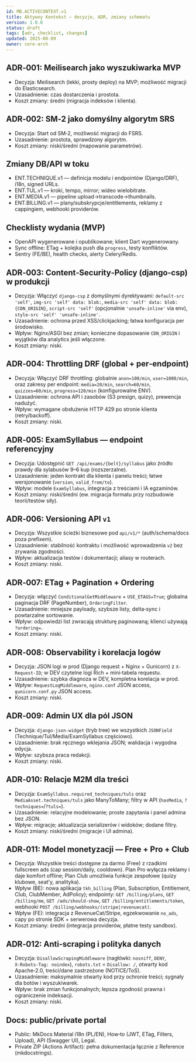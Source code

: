 ```yaml
---
id: MB.ACTIVECONTEXT.v1
title: Aktywny Kontekst — decyzje, ADR, zmiany schematu
version: 1.0.0
status: draft
tags: [adr, checklist, changes]
updated: 2025-08-09
owner: core-arch
---
```


## ADR‑001: Meilisearch jako wyszukiwarka MVP
- Decyzja: Meilisearch (lekki, prosty deploy) na MVP; możliwość migracji do Elasticsearch.
- Uzasadnienie: czas dostarczenia i prostota.
- Koszt zmiany: średni (migracja indeksów i klienta).

## ADR‑002: SM‑2 jako domyślny algorytm SRS
- Decyzja: Start od SM‑2, możliwość migracji do FSRS.
- Uzasadnienie: prostota, sprawdzony algorytm.
- Koszt zmiany: niski/średni (mapowanie parametrów).

## Zmiany DB/API w toku
- ENT.TECHNIQUE.v1 — definicja modelu i endpointów (Django/DRF), i18n, signed URLs.
- ENT.TUL.v1 — kroki, tempo, mirror; wideo wielobitrate.
- ENT.MEDIA.v1 — pipeline upload→transcode→thumbnails.
 - ENT.BILLING.v1 — plany/subskrypcje/entitlements, reklamy z cappingiem, webhooki providerów.

## Checklisty wydania (MVP)
- OpenAPI wygenerowane i opublikowane; klient Dart wygenerowany.
- Sync offline: ETag + kolejka push dla `progress`, testy konfliktów.
- Sentry (FE/BE), health checks, alerty Celery/Redis.

## ADR‑003: Content‑Security‑Policy (django‑csp) w produkcji
- Decyzja: Włączyć `django-csp` z domyślnymi dyrektywami: `default-src 'self'`, `img-src 'self' data: blob:`, `media-src 'self' data: blob: {CDN_ORIGIN}`, `script-src 'self'` (opcjonalnie `'unsafe-inline'` via env), `style-src 'self' 'unsafe-inline'`.
- Uzasadnienie: ochrona przed XSS/clickjacking; łatwa konfiguracja per środowisko.
- Wpływ: Nginx/ASGI bez zmian; konieczne dopasowanie `CDN_ORIGIN` i wyjątków dla analytics jeśli włączone.
- Koszt zmiany: niski.

## ADR‑004: Throttling DRF (global + per‑endpoint)
- Decyzja: Włączyć DRF throttling: globalnie `anon=100/min`, `user=1000/min`, oraz zakresy per endpoint: `media=20/min`, `search=60/min`, `quizzes=60/min`, `progress=120/min` (konfigurowalne ENV).
- Uzasadnienie: ochrona API i zasobów (S3 presign, quizy), prewencja nadużyć.
- Wpływ: wymagane obsłużenie HTTP 429 po stronie klienta (retry/backoff).
- Koszt zmiany: niski.

## ADR‑005: ExamSyllabus — endpoint referencyjny
- Decyzja: Udostępnić `GET /api/exams/{belt}/syllabus` jako źródło prawdy dla sylabusów 9–6 kup (rozszerzalne).
- Uzasadnienie: jeden kontrakt dla klienta i panelu treści; łatwe wersjonowanie (`version`, `valid_from/to`).
- Wpływ: modele `ExamSyllabus`, integracja z treściami i IA egzaminów.
- Koszt zmiany: niski/średni (ew. migracja formatu przy rozbudowie teorii/testów siły).

## ADR‑006: Versioning API `v1`
- Decyzja: Wszystkie ścieżki biznesowe pod `api/v1/*` (auth/schema/docs poza prefixem).
- Uzasadnienie: stabilność kontraktu i możliwość wprowadzenia `v2` bez zrywania zgodności.
- Wpływ: aktualizacja testów i dokumentacji; aliasy w routerach.
- Koszt zmiany: niski.

## ADR‑007: ETag + Pagination + Ordering
- Decyzja: włączyć `ConditionalGetMiddleware` + `USE_ETAGS=True`; globalna paginacja DRF (PageNumber), `OrderingFilter`.
- Uzasadnienie: mniejsze payloady, szybsze listy, delta‑sync i powtarzalne sortowanie.
- Wpływ: odpowiedzi list zwracają strukturę paginowaną; klienci używają `?ordering=`.
- Koszt zmiany: niski.

## ADR‑008: Observability i korelacja logów
- Decyzja: JSON logi w prod (Django request + Nginx + Gunicorn) z `X-Request-ID`; w DEV czytelne logi Rich + mini‑tabela requestu.
- Uzasadnienie: szybka diagnoza w DEV, kompletna korelacja w prod.
- Wpływ: `RequestLogMiddleware`, `nginx.conf` JSON access, `gunicorn.conf.py` JSON access.
- Koszt zmiany: niski.

## ADR‑009: Admin UX dla pól JSON
- Decyzja: `django-json-widget` (tryb tree) we wszystkich `JSONField` (Technique/Tul/Media/ExamSyllabus częściowo).
- Uzasadnienie: brak ręcznego wklejania JSON; walidacja i wygodna edycja.
- Wpływ: szybsza praca redakcji.
- Koszt zmiany: niski.

## ADR‑010: Relacje M2M dla treści
- Decyzja: `ExamSyllabus.required_techniques/tuls` oraz `MediaAsset.techniques/tuls` jako ManyToMany; filtry w API (`hasMedia`, `?techniques=`/`?tuls=`).
- Uzasadnienie: relacyjne modelowanie; proste zapytania i panel admina bez JSON.
- Wpływ: migracje; aktualizacja serializerów i widoków; dodane filtry.
- Koszt zmiany: niski/średni (migracje i UI admina).

## ADR‑011: Model monetyzacji — Free + Pro + Club
- Decyzja: Wszystkie treści dostępne za darmo (Free) z rzadkimi fullscreen ads (cap session/daily, cooldown). Plan Pro wyłącza reklamy i daje komfort offline; Plan Club umożliwia funkcje zespołowe (quizy klubowe, seat’y, analityka).
- Wpływ (BE): nowa aplikacja `tkh_billing` (Plan, Subscription, Entitlement, Club, ClubMember, AdPolicy); endpointy: `GET /billing/plans`, `GET /billing/me`, `GET /ads/should-show`, `GET /billing/entitlements/token`, webhooki `POST /billing/webhooks/(stripe|revenuecat)`.
- Wpływ (FE): integracja z RevenueCat/Stripe, egzekwowanie `no_ads`, capy po stronie SDK + serwerowa decyzja.
- Koszt zmiany: średni (integracja providerów, płatne testy sandbox).

## ADR‑012: Anti‑scraping i polityka danych
- Decyzja: `DisallowScrapingMiddleware` (nagłówki: `nosniff`, `DENY`, `X‑Robots‑Tag: noindex`), `robots.txt` = `Disallow: /`, otwarty kod Apache‑2.0, treści/dane zastrzeżone (NOTICE/ToS).
- Uzasadnienie: maksymalnie otwarty kod przy ochronie treści; sygnały dla botów i wyszukiwarek.
- Wpływ: brak zmian funkcjonalnych; lepsza zgodność prawna i ograniczenie indeksacji.
- Koszt zmiany: niski.

## Docs: public/private portal
- Public: MkDocs Material i18n (PL/EN), How‑to (JWT, ETag, Filters, Upload), API (Swagger UI), Legal.
- Private ZIP (Actions Artifact): pełna dokumentacja łącznie z Reference (mkdocstrings).

